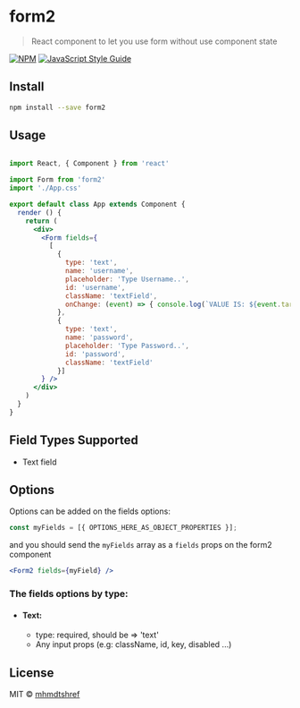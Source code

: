 # form2

> React component to let you use form without use component state

[![NPM](https://img.shields.io/npm/v/form2.svg)](https://www.npmjs.com/package/form2) [![JavaScript Style Guide](https://img.shields.io/badge/code_style-standard-brightgreen.svg)](https://standardjs.com)

## Install

```bash
npm install --save form2
```

## Usage

```jsx

import React, { Component } from 'react'

import Form from 'form2'
import './App.css'

export default class App extends Component {
  render () {
    return (
      <div>
        <Form fields={
          [
            {
              type: 'text',
              name: 'username',
              placeholder: 'Type Username..',
              id: 'username',
              className: 'textField',
              onChange: (event) => { console.log(`VALUE IS: ${event.target.value}`) }
            },
            {
              type: 'text',
              name: 'password',
              placeholder: 'Type Password..',
              id: 'password',
              className: 'textField'
            }]
        } />
      </div>
    )
  }
}

```

## Field Types Supported
 - Text field
 
 ## Options
 Options can be added on the fields options:
 ```jsx
 const myFields = [{ OPTIONS_HERE_AS_OBJECT_PROPERTIES }];
```
and you should send the `myFields` array as a `fields` props on the form2 component
```jsx
<Form2 fields={myField} />
```

### The fields options by type:
 - #### Text: 
   - type: required, should be => 'text'
   - Any input props (e.g: className, id, key, disabled ...)
  
## License

MIT © [mhmdtshref](https://github.com/mhmdtshref)

